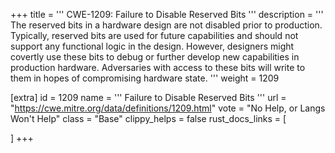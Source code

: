 +++
title = '''
CWE-1209: Failure to Disable Reserved Bits
'''
description	= '''
The reserved bits in a hardware design are not disabled prior to production. Typically, reserved bits are used for future capabilities and should not support any functional logic in the design. However, designers might covertly use these bits to debug or further develop new capabilities in production hardware. Adversaries with access to these bits will write to them in hopes of compromising hardware state.
'''
weight = 1209

[extra]
id = 1209
name = '''
Failure to Disable Reserved Bits
'''
url = "https://cwe.mitre.org/data/definitions/1209.html"
vote = "No Help, or Langs Won't Help"
class = "Base"
clippy_helps = false
rust_docs_links = [
	
]
+++
